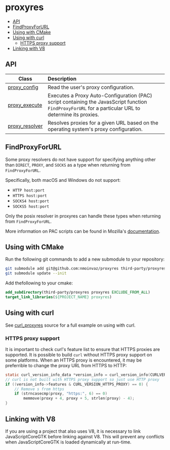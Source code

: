 # proxyres <!-- omit from toc -->

- [API](#api)
- [FindProxyForURL](#findproxyforurl)
- [Using with CMake](#using-with-cmake)
- [Using with curl](#using-with-curl)
  - [HTTPS proxy support](#https-proxy-support)
- [Linking with V8](#linking-with-v8)

## API

|Class|Description|
|-|:-|
|[proxy_config](proxy_config.md)|Read the user's proxy configuration.|
|[proxy_execute](proxy_execute.md)|Executes a Proxy Auto-Configuration (PAC) script containing the JavasScript function `FindProxyForURL` for a particular URL to determine its proxies.|
|[proxy_resolver](proxy_resolver.md)|Resolves proxies for a given URL based on the operating system's proxy configuration.|

## FindProxyForURL

Some proxy resolvers do not have support for specifying anything other than `DIRECT`, `PROXY`, and `SOCKS` as a type when returning from `FindProxyForURL`.

Specifically, both macOS and Windows do not support:
 * `HTTP host:port`
 * `HTTPS host:port`
 * `SOCKS4 host:port`
 * `SOCKS5 host:port`

Only the posix resolver in proxyres can handle these types when returning from `FindProxyForURL`.

More information on PAC scripts can be found in Mozilla's [documentation](https://developer.mozilla.org/en-US/docs/Web/HTTP/Proxy_servers_and_tunneling/Proxy_Auto-Configuration_PAC_file).

## Using with CMake

Run the following git commands to add a new submodule to your repository:

```bash
git submodule add git@github.com:nmoinvaz/proxyres third-party/proxyres
git submodule update --init
```

Add thefollowing to your cmake:

```cmake
add_subdirectory(third-party/proxyres proxyres EXCLUDE_FROM_ALL)
target_link_libraries(${PROJECT_NAME} proxyres)
```

## Using with curl

See [curl_proxyres](../test/curl_proxyres.c) source for a full example on using with curl.

### HTTPS proxy support

It is important to check curl's feature list to ensure that HTTPS proxies are supported. It is possible to build `curl` without HTTPS proxy support on some platforms. When an HTTPS proxy is encountered, it may be preferrible to change the proxy URL from HTTPS to HTTP:
```c
static curl_version_info_data *version_info = curl_version_info(CURLVERSION_NOW);
// curl is not built with HTTPS proxy support so just use HTTP proxy
if ((version_info->features & CURL_VERSION_HTTPS_PROXY) == 0) {
    // Remove s from https
    if (strncasecmp(proxy, "https:", 6) == 0)
        memmove(proxy + 4, proxy + 5, strlen(proxy) - 4);
}
```

## Linking with V8

If you are using a project that also uses V8, it is necessary to link JavaScriptCoreGTK before linking against V8. This will prevent any conflicts when JavaScriptCoreGTK is loaded dynamically at run-time.